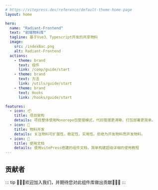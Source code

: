 ```yaml
---
# https://vitepress.dev/reference/default-theme-home-page
layout: home

hero:
  name: "Radiant-Frontend"
  text: "前端物料库"
  tagline: 基于Vue3、Typescript开发的共享物料
  image:
    src: /indexBac.png
    alt: Radiant-Frontend
  actions:
    - theme: brand
      text: 组件
      link: /comp/guide/start
    - theme: brand
      text: 方法
      link: /utils/guide/start
    - theme: brand
      text: Hooks
      link: /hooks/guide/start

features:
  - icon: 📦️
    title: 项目架构
    details: 项目整体使用Monorepo包管理模式，代码管理更清晰，打包部署更简单。
  - icon: 🔨
    title: 物料开发
    details: 关注物料可扩展性，稳定性，实用性。拒绝为开发物料而开发物料。
  - icon: 📝
    title: 使用文档
    details: 使用vitePress搭建的组件文档，简单构建超级详细的使用教程
---
```


<script setup>
import { VPTeamMembers } from 'vitepress/theme'
import AvatorBoy1 from '/avator_boy1.png'
import AvatorGirl1 from '/avator_girl1.png'
import AvatorBoy2 from '/avator_boy2.png'
const members = [
  {
    avatar: AvatorBoy1,
    name: 'RyanYan',
    title: 'Creator',
    links: [
      { icon: 'github', link: 'https://github.com/OVYVO' }
    ]
  },
  {
    avatar: AvatorGirl1,
    name: '...',
    title: 'Developer',
    links: [
      { icon: 'github', link: '' }
    ]
  },
  {
    avatar: AvatorBoy2,
    name: '...',
    title: 'Developer',
    links: [
      { icon: 'github', link: '' }
    ]
  }
]
</script>

## 贡献者

::: tip
🎉🎉🎉欢迎加入我们，并期待您对此组件库做出贡献🎉🎉🎉
:::

<VPTeamMembers size="small" :members="members" />
